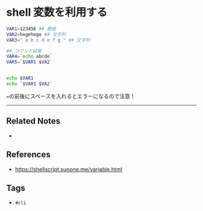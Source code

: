 # shell 変数を利用する
```sh
VAR1=123456 ## 数値
VAR2=hogehoge ## 文字列
VAR3=" a b c d e f g " ## 文字列

## コマンド結果
VAR4=`echo abcde`
VAR5=`$VAR1 $VA2`


echo $VAR1
echo `$VAR1 $VA2`
```

`=`の前後にスペースを入れるとエラーになるので注意！

---
## Related Notes
- 

## References
- https://shellscript.sunone.me/variable.html

## Tags
- `#cli` 